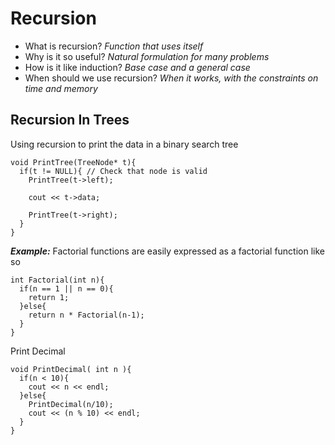 # Recursion #
* What is recursion?
  *Function that uses itself*
* Why is it so useful?
  *Natural formulation for many problems*
* How is it like induction?
  *Base case and a general case*
* When should we use recursion?
  *When it works, with the constraints on time and memory*

## Recursion In Trees ##
Using recursion to print the data in a binary search tree

    void PrintTree(TreeNode* t){
      if(t != NULL){ // Check that node is valid
        PrintTree(t->left);

        cout << t->data;

        PrintTree(t->right);
      }
    }

_**Example:**_
  Factorial functions are easily expressed as a factorial function like so

    int Factorial(int n){
      if(n == 1 || n == 0){
        return 1;
      }else{
        return n * Factorial(n-1);
      }
    }

Print Decimal

    void PrintDecimal( int n ){
      if(n < 10){
        cout << n << endl;
      }else{
        PrintDecimal(n/10);
        cout << (n % 10) << endl;
      }
    }
